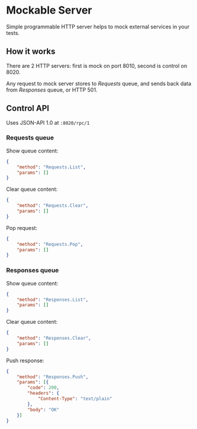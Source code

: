# Mockable Server

Simple programmable HTTP server helps to mock external services in your tests.

## How it works

There are 2 HTTP servers: first is mock on port 8010, second is control on 8020.

Any request to mock server stores to _Requests_ queue, and sends back data from _Responses_ queue, or HTTP 501.

## Control API

Uses JSON-API 1.0 at `:8020/rpc/1`

### Requests queue

Show queue content:
```json
{
    "method": "Requests.List",
    "params": []    
}
``` 

Clear queue content:
```json
{
    "method": "Requests.Clear",
    "params": []    
}
``` 

Pop request:
```json
{
    "method": "Requests.Pop",
    "params": []    
}
```    

### Responses queue

Show queue content:
```json
{
    "method": "Responses.List",
    "params": []    
}
``` 

Clear queue content:
```json
{
    "method": "Responses.Clear",
    "params": []        
}
``` 

Push response:
```json
{
    "method": "Responses.Push",
    "params": [{
        "code": 200,
        "headers": {
            "Content-Type": "text/plain"
        },
        "body": "OK"
    }]    
}
``` 
